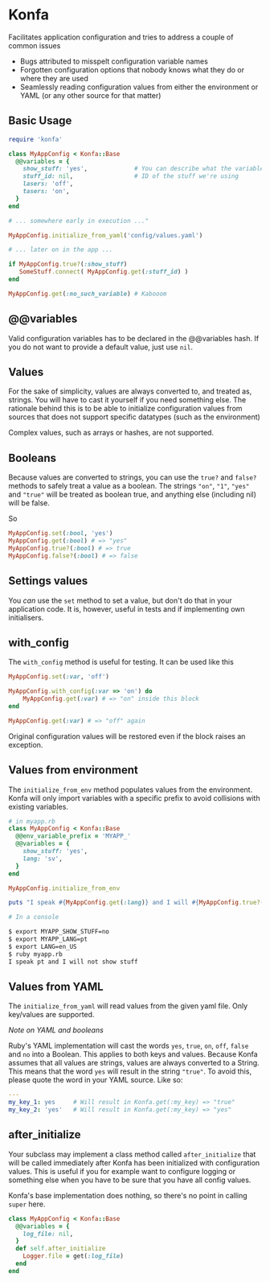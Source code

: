 Konfa
=====

Facilitates application configuration and tries to address a couple of common issues

 * Bugs attributed to misspelt configuration variable names
 * Forgotten configuration options that nobody knows what they do or where they are used
 * Seamlessly reading configuration values from either the environment or YAML (or any other source for that matter)

Basic Usage
-----------

```ruby
require 'konfa'

class MyAppConfig < Konfa::Base
  @@variables = {
    show_stuff: 'yes',             # You can describe what the variable's for here 
    stuff_id: nil,                 # ID of the stuff we're using
    lasers: 'off',
    tasers: 'on',
  }
end

# ... somewhere early in execution ..."

MyAppConfig.initialize_from_yaml('config/values.yaml')

# ... later on in the app ...

if MyAppConfig.true?(:show_stuff)
   SomeStuff.connect( MyAppConfig.get(:stuff_id) )
end

MyAppConfig.get(:no_such_variable) # Kabooom

```

@@variables
-----------

Valid configuration variables has to be declared in the @@variables hash. If you do not want to provide a default value, just use ```nil```.

Values
------
For the sake of simplicity, values are always converted to, and treated as, strings. You will have to cast it yourself if you need something else. The rationale behind this is to be able to initialize configuration values from sources that does not support specific datatypes (such as the environment)

Complex values, such as arrays or hashes, are not supported.

Booleans
--------
Because values are converted to strings, you can use the ```true?``` and ```false?``` methods to safely treat a value as a boolean. The strings ```"on"```, ```"1"```, ```"yes"``` and ```"true"``` will be treated as boolean true, and anything else (including nil) will be false.

So
```ruby
MyAppConfig.set(:bool, 'yes')
MyAppConfig.get(:bool) # => "yes"
MyAppConfig.true?(:bool) # => true
MyAppConfig.false?(:bool) # => false
```

Settings values
---------------
You *can* use the ```set``` method to set a value, but don't do that in your application code. It is, however, useful in tests and if implementing own initialisers.

with_config
-----------
The ```with_config``` method is useful for testing. It can be used like this

```ruby
MyAppConfig.set(:var, 'off')

MyAppConfig.with_config(:var => 'on') do
    MyAppConfig.get(:var) # => "on" inside this block
end

MyAppConfig.get(:var) # => "off" again
```

Original configuration values will be restored even if the block raises an exception. 

Values from environment
-----------------------
The ```initialize_from_env``` method populates values from the environment. Konfa will only import variables with a specific prefix to avoid collisions with existing variables.

```ruby
# in myapp.rb
class MyAppConfig < Konfa::Base
  @@env_variable_prefix = 'MYAPP_'
  @@variables = {
    show_stuff: 'yes',
    lang: 'sv',
  }
end

MyAppConfig.initialize_from_env

puts "I speak #{MyAppConfig.get(:lang)} and I will #{MyAppConfig.true?(:show_stuff) ? "" : "not"} show stuff"
```

```bash
# In a console

$ export MYAPP_SHOW_STUFF=no
$ export MYAPP_LANG=pt
$ export LANG=en_US
$ ruby myapp.rb
I speak pt and I will not show stuff

```

Values from YAML
----------------
The ```initialize_from_yaml``` will read values from the given yaml file. Only key/values are supported.

*Note on YAML and booleans*

Ruby's YAML implementation will cast the words ```yes```, ```true```, ```on```, ```off```, ```false``` and ```no```
into a Boolean. This applies to both keys and values. Because Konfa assumes that all values are strings, values are 
always converted to a String. This means that the word ```yes``` will result in the string ```"true"```.
To avoid this, please quote the word in your YAML source. Like so:

```YAML
---
my_key_1: yes     # Will result in Konfa.get(:my_key) => "true"
my_key_2: 'yes'   # Will result in Konfa.get(:my_key) => "yes"
```

after_initialize
----------------
Your subclass may implement a class method called ```after_initialize``` that will be called immediately after Konfa has 
been initialized with configuration values. This is useful if you for example want to configure logging or something 
else when you have to be sure that you have all config values.

Konfa's base implementation does nothing, so there's no point in calling ```super``` here.

```ruby
class MyAppConfig < Konfa::Base
  @@variables = {
    log_file: nil,
  }
  def self.after_initialize
    Logger.file = get(:log_file)
  end
end
```

